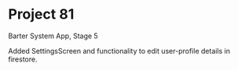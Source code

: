 # Project 81

Barter System App, Stage 5

Added SettingsScreen and functionality to edit user-profile details in firestore.

